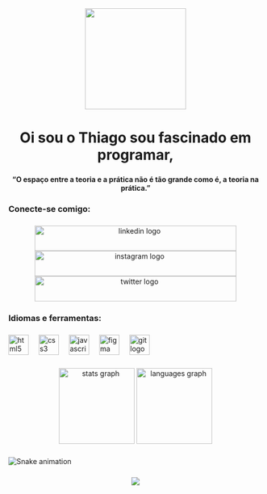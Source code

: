 <div align="center">
  <img height="200" src="https://i.pinimg.com/originals/21/11/61/21116158daaeb1459b4ec0758505e1ad.gif"  />
</div>

###

<h1 align="center">Oi sou o Thiago sou fascinado em programar,</h1>

###

<h4 align="center">“O espaço entre a teoria e a prática não é tão grande como é, a teoria na prática.”</h4>

###

<p align="left"></p>

###

<h3 align="left">Conecte-se comigo:</h3>

###

<div align="center">
  <a href="https://www.linkedin.com/in/thiago-santos-frontend-707094240/" target="_blank"><img src="https://raw.githubusercontent.com/maurodesouza/profile-readme-generator/master/src/assets/icons/social/linkedin/default.svg" width="400" height="50" alt="linkedin logo"/></a>
  <a href="https://www.instagram.com/14thiagosantos10/" target="_blank"><img src="https://raw.githubusercontent.com/maurodesouza/profile-readme-generator/master/src/assets/icons/social/instagram/default.svg" width="400" height="50" alt="instagram logo"/></a>
  <a href="https://twitter.com/14ThiagoSantos" target="_blank"><img src="https://raw.githubusercontent.com/maurodesouza/profile-readme-generator/master/src/assets/icons/social/twitter/default.svg" width="400" height="50" alt="twitter logo"/></a>
</div>

###

<p align="left"></p>

###

<h3 align="left">Idiomas e ferramentas:</h3>

###

<div align="left">
  <img src="https://cdn.jsdelivr.net/gh/devicons/devicon/icons/html5/html5-original.svg" height="40" alt="html5 logo"  />
  <img width="12" />
  <img src="https://cdn.jsdelivr.net/gh/devicons/devicon/icons/css3/css3-original.svg" height="40" alt="css3 logo"  />
  <img width="12" />
  <img src="https://cdn.jsdelivr.net/gh/devicons/devicon/icons/javascript/javascript-original.svg" height="40" alt="javascript logo"  />
  <img width="12" />
  <img src="https://cdn.jsdelivr.net/gh/devicons/devicon/icons/figma/figma-original.svg" height="40" alt="figma logo"  />
  <img width="12" />
  <img src="https://cdn.jsdelivr.net/gh/devicons/devicon/icons/git/git-original.svg" height="40" alt="git logo"  />
</div>

###

<p align="left"></p>

###

<p align="left"></p>

###

<div align="center">
  <img src="https://github-readme-stats.vercel.app/api?username=ThiagoSantos14&hide_title=false&hide_rank=false&show_icons=true&include_all_commits=true&count_private=true&disable_animations=false&theme=dark&locale=en&hide_border=false&order=1" height="150" alt="stats graph"  />
  <img src="https://github-readme-stats.vercel.app/api/top-langs?username=ThiagoSantos14&locale=en&hide_title=false&layout=compact&card_width=320&langs_count=5&theme=dark&hide_border=false&order=2" height="150" alt="languages graph"  />
</div>

###

<p align="left"></p>

###

<p align="left"></p>

###

<img src="https://raw.githubusercontent.com/ThiagoSantos14/ThiagoSantos14/output/snake.svg" alt="Snake animation" />

###

<p align="left"></p>

###

<p align="left"></p>

###

<div align="center">
  <img src="https://profile-counter.glitch.me/ThiagoSantos14/count.svg?"  />
</div>

###
